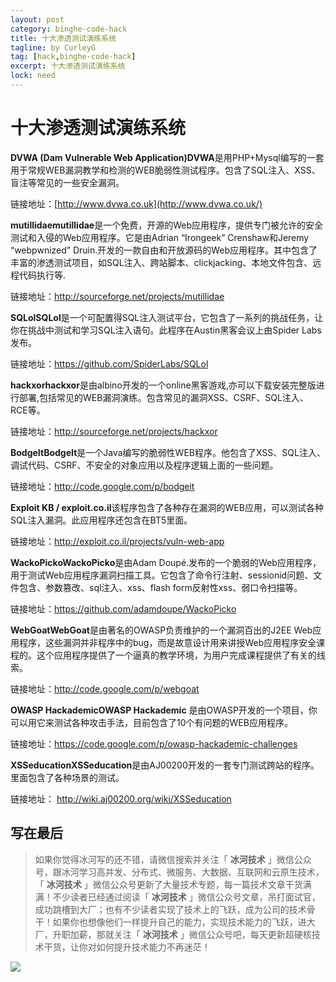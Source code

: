 ```yaml
---
layout: post
category: binghe-code-hack
title: 十大渗透测试演练系统
tagline: by CurleyG
tag: [hack,binghe-code-hack]
excerpt: 十大渗透测试演练系统
lock: need
---
```


#  十大渗透测试演练系统

**DVWA (Dam Vulnerable Web Application)DVWA**是用PHP+Mysql编写的一套用于常规WEB漏洞教学和检测的WEB脆弱性测试程序。包含了SQL注入、XSS、盲注等常见的一些安全漏洞。

链接地址：[http://www.dvwa.co.uk](http://www.dvwa.co.uk/) 

**mutillidaemutillidae**是一个免费，开源的Web应用程序，提供专门被允许的安全测试和入侵的Web应用程序。它是由Adrian “Irongeek” Crenshaw和Jeremy “webpwnized”  Druin.开发的一款自由和开放源码的Web应用程序。其中包含了丰富的渗透测试项目，如SQL注入、跨站脚本、clickjacking、本地文件包含、远程代码执行等.

链接地址：http://sourceforge.net/projects/mutillidae 

**SQLolSQLol**是一个可配置得SQL注入测试平台，它包含了一系列的挑战任务，让你在挑战中测试和学习SQL注入语句。此程序在Austin黑客会议上由Spider Labs发布。

链接地址：https://github.com/SpiderLabs/SQLol

**hackxorhackxor**是由albino开发的一个online黑客游戏,亦可以下载安装完整版进行部署,包括常见的WEB漏洞演练。包含常见的漏洞XSS、CSRF、SQL注入、RCE等。 

链接地址：http://sourceforge.net/projects/hackxor  

**BodgeItBodgeIt**是一个Java编写的脆弱性WEB程序。他包含了XSS、SQL注入、调试代码、CSRF、不安全的对象应用以及程序逻辑上面的一些问题。 

链接地址：http://code.google.com/p/bodgeit 

**Exploit KB / exploit.co.il**该程序包含了各种存在漏洞的WEB应用，可以测试各种SQL注入漏洞。此应用程序还包含在BT5里面。 

链接地址：http://exploit.co.il/projects/vuln-web-app

**WackoPickoWackoPicko**是由Adam Doupé.发布的一个脆弱的Web应用程序，用于测试Web应用程序漏洞扫描工具。它包含了命令行注射、sessionid问题、文件包含、参数篡改、sql注入、xss、flash form反射性xss、弱口令扫描等。

链接地址：https://github.com/adamdoupe/WackoPicko 

**WebGoatWebGoat**是由著名的OWASP负责维护的一个漏洞百出的J2EE Web应用程序，这些漏洞并非程序中的bug，而是故意设计用来讲授Web应用程序安全课程的。这个应用程序提供了一个逼真的教学环境，为用户完成课程提供了有关的线索。

链接地址：http://code.google.com/p/webgoat

**OWASP HackademicOWASP Hackademic** 是由OWASP开发的一个项目，你可以用它来测试各种攻击手法，目前包含了10个有问题的WEB应用程序。

链接地址：https://code.google.com/p/owasp-hackademic-challenges

**XSSeducationXSSeducation**是由AJ00200开发的一套专门测试跨站的程序。里面包含了各种场景的测试。 

链接地址： http://wiki.aj00200.org/wiki/XSSeducation


## 写在最后

> 如果你觉得冰河写的还不错，请微信搜索并关注「 **冰河技术** 」微信公众号，跟冰河学习高并发、分布式、微服务、大数据、互联网和云原生技术，「 **冰河技术** 」微信公众号更新了大量技术专题，每一篇技术文章干货满满！不少读者已经通过阅读「 **冰河技术** 」微信公众号文章，吊打面试官，成功跳槽到大厂；也有不少读者实现了技术上的飞跃，成为公司的技术骨干！如果你也想像他们一样提升自己的能力，实现技术能力的飞跃，进大厂，升职加薪，那就关注「 **冰河技术** 」微信公众号吧，每天更新超硬核技术干货，让你对如何提升技术能力不再迷茫！


![](https://img-blog.csdnimg.cn/20200906013715889.png)
